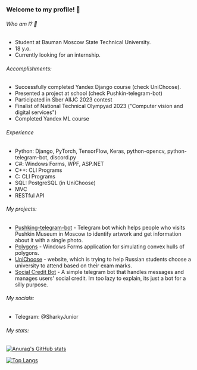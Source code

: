 ### Welcome to my profile! 👋

###### Who am I? 🧐
- Student at Bauman Moscow State Technical University.
- 18 y.o.
- Currently looking for an internship.

###### Аccomplishments:
- Successfully completed Yandex Django course (check UniChoose).
- Presented a project at school (check Pushkin-telegram-bot)
- Participated in Sber AIIJC 2023 contest
- Finalist of National Technical Olympyad 2023 ("Computer vision and digital services")
- Completed Yandex ML course

###### Experience
- Python: Django, PyTorch, TensorFlow, Keras, python-opencv, python-telegram-bot, discord.py
- C#: Windows Forms, WPF, ASP.NET
- С++: CLI Programs
- C: CLI Programs
- SQL: PostgreSQL (in UniChoose)
- MVC
- RESTful API

###### My projects:
- [Pushking-telegram-bot](https://github.com/SharkyJunior/Pushkin-telegram-bot) - Telegram bot which helps people who visits Pushkin Museum in Moscow to identify artwork and get information about it with a single photo.
- [Polygons](https://github.com/SharkyJunior/Polygons) - Windows Forms application for simulating convex hulls of polygons.
- [UniChoose](https://github.com/h4x4d/UniChoose) - website, which is trying to help Russian students choose a university to attend based on their exam marks.
- [Social Credit Bot](https://github.com/SharkyJunior/Social-Credit-bot) - A simple telegram bot that handles messages and manages users' social credit. Im too lazy to explain, its just a bot for a silly purpose.

###### My socials:
- Telegram: @SharkyJunior

###### My stats:
[![Anurag's GitHub stats](https://github-readme-stats.vercel.app/api?username=SharkyJunior&show_icons=true&theme=radical)](https://github.com/anuraghazra/github-readme-stats)

[![Top Langs](https://github-readme-stats.vercel.app/api/top-langs/?username=SharkyJunior&layout=compact&theme=radical)](https://github.com/anuraghazra/github-readme-stats)
